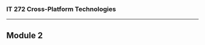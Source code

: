 ### IT 272 Cross-Platform Technologies

---------------------------------------------------

## Module 2
